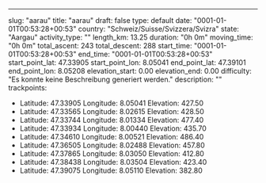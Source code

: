 ---
slug: "aarau"
title: "aarau"
draft: false
type: default
date: "0001-01-01T00:53:28+00:53"
country: "Schweiz/Suisse/Svizzera/Svizra"
state: "Aargau"
activity_type: ""
length_km: 13.25
duration: "0h 0m"
moving_time: "0h 0m"
total_ascent: 243
total_descent: 288
start_time: "0001-01-01T00:53:28+00:53"
end_time: "0001-01-01T00:53:28+00:53"
start_point_lat: 47.33905
start_point_lon: 8.05041
end_point_lat: 47.39101
end_point_lon: 8.05208
elevation_start: 0.00
elevation_end: 0.00
difficulty: "Es konnte keine Beschreibung generiert werden."
description: ""
trackpoints:
  - Latitude: 47.33905
    Longitude: 8.05041
    Elevation: 427.50
  - Latitude: 47.33565
    Longitude: 8.02615
    Elevation: 428.50
  - Latitude: 47.33744
    Longitude: 8.01334
    Elevation: 477.40
  - Latitude: 47.33934
    Longitude: 8.00440
    Elevation: 435.70
  - Latitude: 47.34610
    Longitude: 8.00521
    Elevation: 486.40
  - Latitude: 47.36505
    Longitude: 8.02488
    Elevation: 457.80
  - Latitude: 47.37865
    Longitude: 8.03050
    Elevation: 412.80
  - Latitude: 47.38438
    Longitude: 8.03504
    Elevation: 423.40
  - Latitude: 47.39075
    Longitude: 8.05110
    Elevation: 382.80
